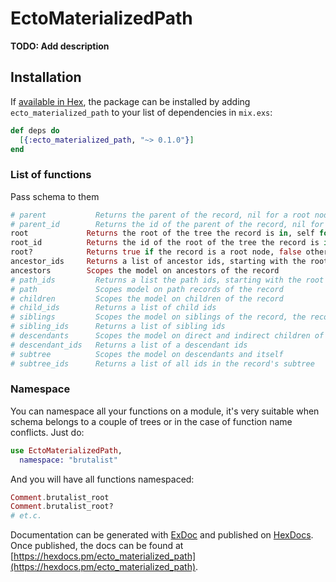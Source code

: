 # EctoMaterializedPath

**TODO: Add description**

## Installation

If [available in Hex](https://hex.pm/docs/publish), the package can be installed
by adding `ecto_materialized_path` to your list of dependencies in `mix.exs`:

```elixir
def deps do
  [{:ecto_materialized_path, "~> 0.1.0"}]
end
```

### List of functions

Pass schema to them

``` elixir
# parent           Returns the parent of the record, nil for a root node
# parent_id        Returns the id of the parent of the record, nil for a root node
root             Returns the root of the tree the record is in, self for a root node
root_id          Returns the id of the root of the tree the record is in
root?            Returns true if the record is a root node, false otherwise
ancestor_ids     Returns a list of ancestor ids, starting with the root id and ending with the parent id
ancestors        Scopes the model on ancestors of the record
# path_ids         Returns a list the path ids, starting with the root id and ending with the node's own id
# path             Scopes model on path records of the record
# children         Scopes the model on children of the record
# child_ids        Returns a list of child ids
# siblings         Scopes the model on siblings of the record, the record itself is included*
# sibling_ids      Returns a list of sibling ids
# descendants      Scopes the model on direct and indirect children of the record
# descendant_ids   Returns a list of a descendant ids
# subtree          Scopes the model on descendants and itself
# subtree_ids      Returns a list of all ids in the record's subtree
```

### Namespace

You can namespace all your functions on a module, it's very suitable when schema belongs to a couple of trees or in the case of function name conflicts. Just do:

``` elixir
use EctoMaterializedPath,
  namespace: "brutalist"
```

And you will have all functions namespaced:

``` elixir
Comment.brutalist_root
Comment.brutalist_root?
# et.c.
```

Documentation can be generated with [ExDoc](https://github.com/elixir-lang/ex_doc)
and published on [HexDocs](https://hexdocs.pm). Once published, the docs can
be found at [https://hexdocs.pm/ecto_materialized_path](https://hexdocs.pm/ecto_materialized_path).
